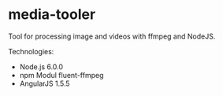 # media-tooler
Tool for processing image and videos with ffmpeg and NodeJS.

Technologies:

- Node.js 6.0.0
- npm Modul fluent-ffmpeg
- AngularJS 1.5.5
